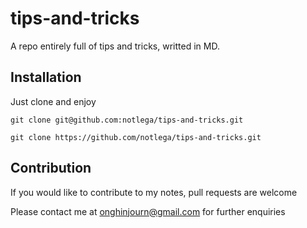 # tips-and-tricks

A repo entirely full of tips and tricks, writted in MD.

## Installation

Just clone and enjoy

```git
git clone git@github.com:notlega/tips-and-tricks.git
```

```git
git clone https://github.com/notlega/tips-and-tricks.git
```

## Contribution

If you would like to contribute to my notes, pull requests are welcome

Please contact me at onghinjourn@gmail.com for further enquiries
